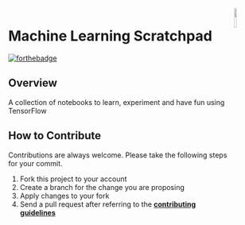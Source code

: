 <img src="https://github.com/ycaglar/.github/blob/master/badge.png" align="right" width="10%"/>

#  Machine Learning Scratchpad
[![forthebadge](https://forthebadge.com/images/badges/made-with-python.svg)](https://forthebadge.com)

## Overview
A collection of notebooks to learn, experiment and have fun using TensorFlow

<!-- ![Tux](/screenshots/screenshot_n.png) -->

<!-- ## Manual
Global Covid Tracker is available at https://www.globalcovidtracker.app \
If you would like to build from the source, run the following commands in the order given.

```
python -m venv venv
source venv/bin/activate
pip install -r requirements.txt
python app.py
``` -->

## How to Contribute
Contributions are always welcome. Please take the following steps for your commit.

1. Fork this project to your account
2. Create a branch for the change you are proposing
3. Apply changes to your fork
4. Send a pull request after referring to the **[contributing guidelines](https://github.com/ycaglar/.github/blob/master/CONTRIBUTING.md)**
